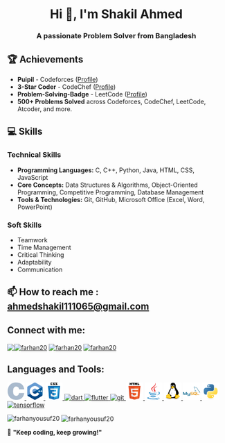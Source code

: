 <h1 align="center">Hi 👋, I'm Shakil Ahmed</h1>
<h3 align="center">A passionate Problem Solver from Bangladesh</h3>

## 🏆 Achievements
- **Puipil** - Codeforces ([Profile](https://codeforces.com/profile/shakil..ahmed))
- **3-Star Coder** - CodeChef ([Profile](https://www.codechef.com/users/shakil_141))
- **Problem-Solving-Badge** - LeetCode ([Profile](https://leetcode.com/medal/?showImg=0&id=7240921&isLevel=false))
- **500+ Problems Solved** across Codeforces, CodeChef, LeetCode, Atcoder, and more.

## 💻 Skills
### **Technical Skills**
- **Programming Languages:** C, C++, Python, Java, HTML, CSS, JavaScript
- **Core Concepts:** Data Structures & Algorithms, Object-Oriented Programming, Competitive Programming, Database Management
- **Tools & Technologies:** Git, GitHub, Microsoft Office (Excel, Word, PowerPoint)

### **Soft Skills**
- Teamwork
- Time Management
- Critical Thinking
- Adaptability
- Communication



## 📫 **How to reach me :** **ahmedshakil111065@gmail.com**

<h2 align="left">Connect with me:</h2>
<p align="left">
<a href="https://l.messenger.com/l.php?u=https%3A%2F%2Fwww.linkedin.com%2Fin%2Fshakil-ahmed-2214a51aa%3Futm_source%3Dshare%26utm_campaign%3Dshare_via%26utm_content%3Dprofile%26utm_medium%3Dandroid_app&h=AT2_R7NPCaMvlqBIGT7rAXifEQj26isTCam2PTSQz91woT8sO2Gxn7fPY6SA6nr8l1w58Pvi39ZZ0WhbxkAEKYjQ6dcUKXEdIJAmaT8yv4CSayo6VwkASaPjXSR_mFSNLWxAbw" target="blank"><img align="center" src="https://l.messenger.com/l.php?u=https%3A%2F%2Fwww.linkedin.com%2Fin%2Fshakil-ahmed-2214a51aa%3Futm_source%3Dshare%26utm_campaign%3Dshare_via%26utm_content%3Dprofile%26utm_medium%3Dandroid_app&h=AT2_R7NPCaMvlqBIGT7rAXifEQj26isTCam2PTSQz91woT8sO2Gxn7fPY6SA6nr8l1w58Pvi39ZZ0WhbxkAEKYjQ6dcUKXEdIJAmaT8yv4CSayo6VwkASaPjXSR_mFSNLWxAbw /></a>
<a href="https://www.codechef.com/users/shakil_141" target="blank"><img align="center" src="https://cdn.jsdelivr.net/npm/simple-icons@3.1.0/icons/codechef.svg" alt="farhan20" height="30" width="40" /></a>
<a href="https://codeforces.com/profile/shakil..ahmed" target="blank"><img align="center" src="https://raw.githubusercontent.com/rahuldkjain/github-profile-readme-generator/master/src/images/icons/Social/codeforces.svg" alt="farhan20" height="30" width="40" /></a>
<a href="https://leetcode.com/ahmedshakil111065/" target="blank"><img align="center" src="https://raw.githubusercontent.com/rahuldkjain/github-profile-readme-generator/master/src/images/icons/Social/leet-code.svg" alt="farhan20" height="30" width="40" /></a>
</p>

<h2 align="left">Languages and Tools:</h2>
<p align="left"> <a href="https://www.cprogramming.com/" target="_blank" rel="noreferrer"> <img src="https://raw.githubusercontent.com/devicons/devicon/master/icons/c/c-original.svg" alt="c" width="40" height="40"/> </a> <a href="https://www.w3schools.com/cpp/" target="_blank" rel="noreferrer"> <img src="https://raw.githubusercontent.com/devicons/devicon/master/icons/cplusplus/cplusplus-original.svg" alt="cplusplus" width="40" height="40"/> </a> <a href="https://www.w3schools.com/css/" target="_blank" rel="noreferrer"> <img src="https://raw.githubusercontent.com/devicons/devicon/master/icons/css3/css3-original-wordmark.svg" alt="css3" width="40" height="40"/> </a> <a href="https://dart.dev" target="_blank" rel="noreferrer"> <img src="https://www.vectorlogo.zone/logos/dartlang/dartlang-icon.svg" alt="dart" width="40" height="40"/> </a> <a href="https://flutter.dev" target="_blank" rel="noreferrer"> <img src="https://www.vectorlogo.zone/logos/flutterio/flutterio-icon.svg" alt="flutter" width="40" height="40"/> </a> <a href="https://git-scm.com/" target="_blank" rel="noreferrer"> <img src="https://www.vectorlogo.zone/logos/git-scm/git-scm-icon.svg" alt="git" width="40" height="40"/> </a> <a href="https://www.w3.org/html/" target="_blank" rel="noreferrer"> <img src="https://raw.githubusercontent.com/devicons/devicon/master/icons/html5/html5-original-wordmark.svg" alt="html5" width="40" height="40"/> </a> <a href="https://www.java.com" target="_blank" rel="noreferrer"> <img src="https://raw.githubusercontent.com/devicons/devicon/master/icons/java/java-original.svg" alt="java" width="40" height="40"/> </a> <a href="https://www.linux.org/" target="_blank" rel="noreferrer"> <img src="https://raw.githubusercontent.com/devicons/devicon/master/icons/linux/linux-original.svg" alt="linux" width="40" height="40"/> </a> <a href="https://www.mysql.com/" target="_blank" rel="noreferrer"> <img src="https://raw.githubusercontent.com/devicons/devicon/master/icons/mysql/mysql-original-wordmark.svg" alt="mysql" width="40" height="40"/> </a> <a href="https://www.python.org" target="_blank" rel="noreferrer"> <img src="https://raw.githubusercontent.com/devicons/devicon/master/icons/python/python-original.svg" alt="python" width="40" height="40"/> </a> <a href="https://www.tensorflow.org" target="_blank" rel="noreferrer"> <img src="https://www.vectorlogo.zone/logos/tensorflow/tensorflow-icon.svg" alt="tensorflow" width="40" height="40"/> </a> </p>

<p><img align="left" src="https://github-readme-stats.vercel.app/api/top-langs?username=farhanyousuf20&show_icons=true&locale=en&layout=compact" alt="farhanyousuf20" /></p>

<p>&nbsp;<img align="center" src="https://github-readme-stats.vercel.app/api?username=farhanyousuf20&show_icons=true&locale=en" alt="farhanyousuf20" /></p>


🌟 **"Keep coding, keep growing!"**
